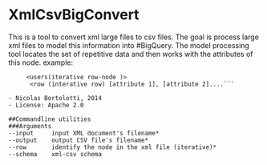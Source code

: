 XmlCsvBigConvert
================
This is a tool to convert xml large files to csv files. The goal is process large xml files to model this information into #BigQuery.
The model processing tool locates the set of repetitive data and then works with the attributes of this node.
example:
```<?xml version="1.0" encoding="utf-8"?>
     <users(iterative row-node )> 
      <row (interative row) [attribute 1], [attribute 2]....```

- Nicolas Bortolotti, 2014
- License: Apache 2.0

##Commandline utilities
###Arguments
--input 	input XML document's filename*
--output 	output CSV file's filename*
--row 		identify the node in the xml file (iterative)*
--schema 	xml-csv schema
